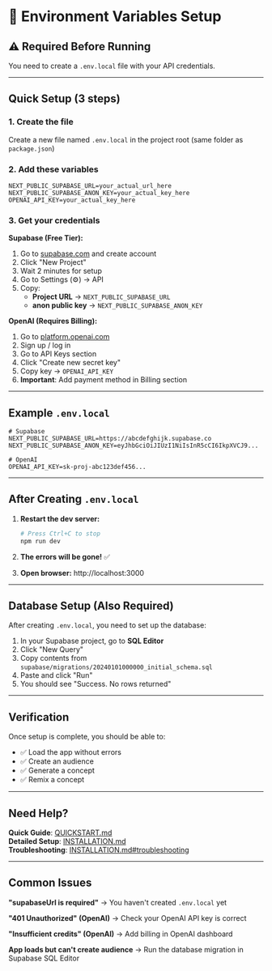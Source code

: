 # 🔧 Environment Variables Setup

## ⚠️ Required Before Running

You need to create a `.env.local` file with your API credentials.

---

## Quick Setup (3 steps)

### 1. Create the file

Create a new file named `.env.local` in the project root (same folder as `package.json`)

### 2. Add these variables

```env
NEXT_PUBLIC_SUPABASE_URL=your_actual_url_here
NEXT_PUBLIC_SUPABASE_ANON_KEY=your_actual_key_here
OPENAI_API_KEY=your_actual_key_here
```

### 3. Get your credentials

**Supabase (Free Tier):**
1. Go to [supabase.com](https://supabase.com) and create account
2. Click "New Project"
3. Wait 2 minutes for setup
4. Go to Settings (⚙️) → API
5. Copy:
   - **Project URL** → `NEXT_PUBLIC_SUPABASE_URL`
   - **anon public key** → `NEXT_PUBLIC_SUPABASE_ANON_KEY`

**OpenAI (Requires Billing):**
1. Go to [platform.openai.com](https://platform.openai.com)
2. Sign up / log in
3. Go to API Keys section
4. Click "Create new secret key"
5. Copy key → `OPENAI_API_KEY`
6. **Important**: Add payment method in Billing section

---

## Example `.env.local`

```env
# Supabase
NEXT_PUBLIC_SUPABASE_URL=https://abcdefghijk.supabase.co
NEXT_PUBLIC_SUPABASE_ANON_KEY=eyJhbGciOiJIUzI1NiIsInR5cCI6IkpXVCJ9...

# OpenAI
OPENAI_API_KEY=sk-proj-abc123def456...
```

---

## After Creating `.env.local`

1. **Restart the dev server:**
   ```bash
   # Press Ctrl+C to stop
   npm run dev
   ```

2. **The errors will be gone!** ✅

3. **Open browser:** http://localhost:3000

---

## Database Setup (Also Required)

After creating `.env.local`, you need to set up the database:

1. In your Supabase project, go to **SQL Editor**
2. Click "New Query"
3. Copy contents from `supabase/migrations/20240101000000_initial_schema.sql`
4. Paste and click "Run"
5. You should see "Success. No rows returned"

---

## Verification

Once setup is complete, you should be able to:
- ✅ Load the app without errors
- ✅ Create an audience
- ✅ Generate a concept
- ✅ Remix a concept

---

## Need Help?

**Quick Guide**: [QUICKSTART.md](./QUICKSTART.md)  
**Detailed Setup**: [INSTALLATION.md](./INSTALLATION.md)  
**Troubleshooting**: [INSTALLATION.md#troubleshooting](./INSTALLATION.md)

---

## Common Issues

**"supabaseUrl is required"**
→ You haven't created `.env.local` yet

**"401 Unauthorized" (OpenAI)**
→ Check your OpenAI API key is correct

**"Insufficient credits" (OpenAI)**
→ Add billing in OpenAI dashboard

**App loads but can't create audience**
→ Run the database migration in Supabase SQL Editor

